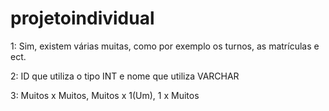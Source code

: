 # projetoindividual

1: Sim, existem várias muitas, como por exemplo os turnos, as matrículas e ect.

2: ID que utiliza o tipo INT e nome que utiliza VARCHAR

3: Muitos x Muitos, Muitos x 1(Um), 1 x Muitos
